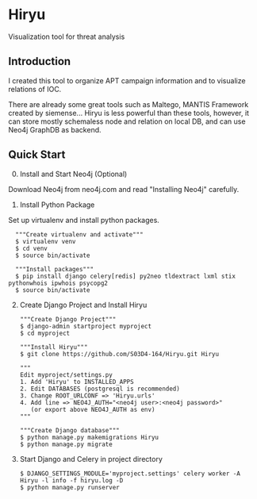 # Hiryu
Visualization tool for threat analysis

## Introduction
I created this tool to organize APT campaign information and to visualize relations of IOC.

There are already some great tools such as Maltego, MANTIS Framework created by siemense...
Hiryu is less powerful than these tools, however, it can store mostly schemaless node and relation on local DB, and can use Neo4j GraphDB as backend.

## Quick Start
0.  Install and Start Neo4j (Optional)

  Download Neo4j from neo4j.com and read "Installing Neo4j" carefully.

1.  Install Python Package

  Set up virtualenv and install python packages.
  
      """Create virtualenv and activate"""
      $ virtualenv venv
      $ cd venv
      $ source bin/activate
      
      """Install packages"""
      $ pip install django celery[redis] py2neo tldextract lxml stix pythonwhois ipwhois psycopg2
      $ source bin/activate

2.  Create Django Project and Install Hiryu

        """Create Django Project"""
        $ django-admin startproject myproject
        $ cd myproject
        
        """Install Hiryu"""
        $ git clone https://github.com/S03D4-164/Hiryu.git Hiryu
        
        """
        Edit myproject/settings.py
        1. Add 'Hiryu' to INSTALLED_APPS
        2. Edit DATABASES (postgresql is recommended)
        3. Change ROOT_URLCONF => 'Hiryu.urls'
        4. Add line => NEO4J_AUTH="<neo4j user>:<neo4j password>" 
           (or export above NEO4J_AUTH as env)
        """
        
        """Create Django database"""
        $ python manage.py makemigrations Hiryu
        $ python manage.py migrate

3.  Start Django and Celery in project directory

        $ DJANGO_SETTINGS_MODULE='myproject.settings' celery worker -A Hiryu -l info -f hiryu.log -D
        $ python manage.py runserver
